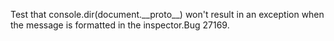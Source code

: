 Test that console.dir(document.\_\_proto\_\_) won't result in an exception when the message is formatted in the inspector.Bug 27169.
